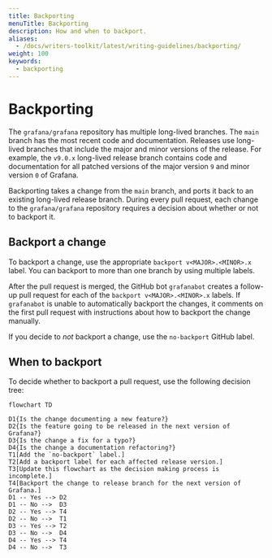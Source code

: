 ```yaml
---
title: Backporting
menuTitle: Backporting
description: How and when to backport.
aliases:
  - /docs/writers-toolkit/latest/writing-guidelines/backporting/
weight: 100
keywords:
  - backporting
---
```


# Backporting

The `grafana/grafana` repository has multiple long-lived branches.
The `main` branch has the most recent code and documentation.
Releases use long-lived branches that include the major and minor versions of the release.
For example, the `v9.0.x` long-lived release branch contains code and documentation for all patched versions of the major version `9` and minor version `0` of Grafana.

Backporting takes a change from the `main` branch, and ports it back to an existing long-lived release branch.
During every pull request, each change to the `grafana/grafana` repository requires a decision about whether or not to backport it.

## Backport a change

To backport a change, use the appropriate `backport v<MAJOR>.<MINOR>.x` label.
You can backport to more than one branch by using multiple labels.

After the pull request is merged, the GitHub bot `grafanabot` creates a follow-up pull request for each of the `backport v<MAJOR>.<MINOR>.x` labels.
If `grafanabot` is unable to automatically backport the changes, it comments on the first pull request with instructions about how to backport the change manually.

If you decide to _not_ backport a change, use the `no-backport` GitHub label.

## When to backport

To decide whether to backport a pull request, use the following decision tree:

```mermaid
flowchart TD

D1{Is the change documenting a new feature?}
D2{Is the feature going to be released in the next version of Grafana?}
D3{Is the change a fix for a typo?}
D4{Is the change a documentation refactoring?}
T1[Add the `no-backport` label.]
T2[Add a backport label for each affected release version.]
T3[Update this flowchart as the decision making process is incomplete.]
T4[Backport the change to release branch for the next version of Grafana.]
D1 -- Yes --> D2
D1 -- No -->  D3
D2 -- Yes --> T4
D2 -- No -->  T1
D3 -- Yes --> T2
D3 -- No -->  D4
D4 -- Yes --> T4
D4 -- No -->  T3
```
